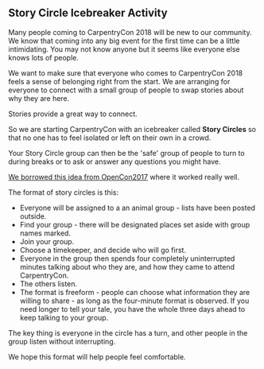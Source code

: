 ## Story Circle Icebreaker Activity

Many people coming to CarpentryCon 2018 will be new to our community. We know that coming into any big event for the first time can be a little intimidating. You may not know anyone but it seems like everyone else knows lots of people. 

We want to make sure that everyone who comes to CarpentryCon 2018 feels a sense of belonging right from the start. We are arranging for everyone to connect with a small group of people to swap stories about why they are here.

Stories provide a great way to connect. 

So we are starting CarpentryCon with an icebreaker called **Story Circles** so that no one has to feel isolated or left 
on their own in a crowd.

Your Story Circle group can then be the 'safe' group of people to turn to during breaks or to ask or answer any questions you might have.

[We borrowed this idea from OpenCon2017](http://www.opencon2017.org/story_of_self_circles) where it worked really well.

The format of story circles is this:

- Everyone will be assigned to a an animal group - lists have been posted outside.
- Find your group - there will be designated places set aside with group names marked.
- Join your group.
- Choose a timekeeper, and decide who will go first.
- Everyone in the group then spends four completely uninterrupted minutes talking about who they are, and how they came to attend CarpentryCon.
- The others listen.
- The format is freeform - people can choose what information they are willing to share - as long as the four-minute format is observed. If you need longer to tell your tale, you have the whole three days ahead to keep talking to your group. 

The key thing is everyone in the circle has a turn, and other people in the group listen without interrupting.

We hope this format will help people feel comfortable.
